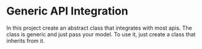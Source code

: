 <h1>Generic API Integration</h1>
<p>In this project create an abstract class that integrates with most apis. The class is generic and just pass your model.
To use it, just create a class that inherits from it.</p>

